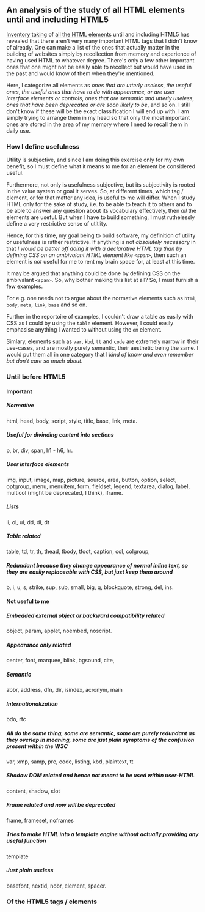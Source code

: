 ## An analysis of the study of all HTML elements until and including HTML5

[Inventory taking](https://github.com/Sathyaish/Practice/blob/master/HTML5/Elements.md) of [all the HTML elements](https://github.com/Sathyaish/Practice/blob/master/HTML5/Elements-All.md) until and including HTML5 has revealed that there aren't very many important HTML tags that I didn't know of already. One can make a list of the ones that actually matter in the building of websites simply by recollection from memory and experience of having used HTML to whatever degree. There's only a few other important ones that one might not be easily able to recollect but would have used in the past and would know of them when they're mentioned.

Here, I categorize all elements as *ones that are utterly useless*, *the useful ones*, *the useful ones that have to do with appearance, or are user interface elements or controls*, *ones that are semantic and utterly useless*, *ones that have been deprecated or are soon likely to be*, and so on. I still don't know if these will be the exact classification I will end up with. I am simply trying to arrange them in my head so that only the most important ones are stored in the area of my memory where I need to recall them in daily use.

### How I define usefulness
Utility is subjective, and since I am doing this exercise only for my own benefit, so I must define what it means to me for an element be considered useful.

Furthermore, not only is usefulness subjective, but its subjectivity is rooted in the value system or goal it serves. So, at different times, which tag / element, or for that matter any idea, is useful to me will differ. When I study HTML only for the sake of study, i.e. to be able to teach it to others and to be able to answer any question about its vocabulary effectively, then *all* the elements are useful. But when I have to build something, I must ruthelessly define a very restrictive sense of utitlity.

Hence, for this time, my goal being to build software, my definition of utility or usefulness is rather restrictive. If anything is not *absolutely necessary* in that *I would be better off doing it with a declarative HTML tag than by defining CSS on an ambivalant HTML element like `<span>`*, then such an element is *not* useful for me to rent my brain space for, at least at this time.

It may be argued that anything could be done by defining CSS on the ambivalant `<span>`. So, why bother making this list at all? So, I must furnish a few examples.

For e.g. one needs not to argue about the normative elements such as `html`, `body`, `meta`, `link`, `base` and so on.

Further in the reportoire of examples, I couldn't draw a table as easily with CSS as I could by using the `table` element. However, I could easily emphasise anything I wanted to without using the `em` element.

Simlary, elements such as `var`, `kbd`, `tt` and `code` are extremely narrow in their use-cases, and are mostly purely semantic, their aesthetic being the same. I would put them all in one category that I *kind of know and even remember but don't care so much about.*

### Until before HTML5

#### Important

##### Normative
html, head, body, script, style, title, base, link, meta. 

##### Useful for divinding content into sections
p, br, div, span, h1 - h6, hr.

##### User interface elements
img, input, image, map, picture, source, area, button, option, select, optgroup, menu, menuitem, form, fieldset, legend, textarea, dialog, label, multicol (might be deprecated, I think), iframe.

##### Lists
li, ol, ul, dd, dl, dt

##### Table related
table, td, tr, th, thead, tbody, tfoot, caption, col, colgroup, 

##### Redundant because they change appearance of normal inline text, so they are easily replaceable with CSS, but just keep them around
b, i, u, s, strike, sup, sub, small, big, q, blockquote, strong, del, ins.


#### Not useful to me

##### Embedded external object or backward compatibility related
object, param, applet, noembed, noscript.

##### Appearance only related
center, font, marquee, blink, bgsound, cite, 

##### Semantic
abbr, address, dfn, dir, isindex, acronym, main

##### Internationalization
bdo, rtc

##### All do the same thing, some are semantic, some are purely redundant as they overlap in meaning, some are just plain symptoms of the confusion present within the W3C
var, xmp, samp, pre, code, listing, kbd, plaintext, tt

##### Shadow DOM related and hence not meant to be used within user-HTML
content, shadow, slot

##### Frame related and now will be deprecated
frame, frameset, noframes

##### Tries to make HTML into a template engine without actually providing any useful function
template

##### Just plain useless
basefont, nextid, nobr, element, spacer.



### Of the HTML5 tags / elements
